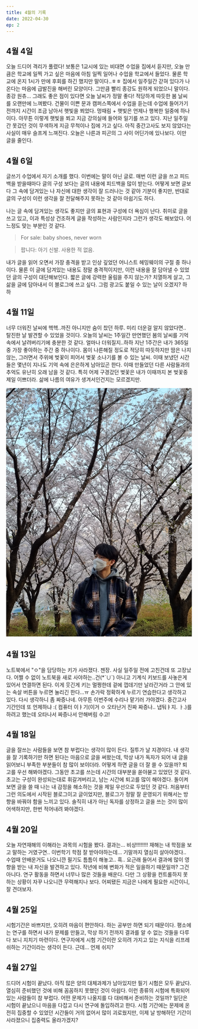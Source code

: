 ```yaml
---
title: 4월의 기록
date: 2022-04-30
ep: 2
---
```


## 4월 4일
오늘 드디어 격리가 풀렸다! 보통은 1교시에 있는 비대면 수업을 집에서 듣지만, 오늘 만큼은 학교에 일찍 가고 싶은 마음에 아침 일찍 일어나 수업을 학교에서 들었다. 물론 학교에 온지 1시가 만에 후회를 하긴 했지만 말이다..ㅎㅎ 집에서 일주일간 갇혀 있다가 나온다는 마음에 급발진을 해버린 모양이다. 그만큼 빨리 종강도 원하게 되었으니 말이다. 종강 원츄...
그래도 좋은 점이 있다면 오늘 날씨가 정말 좋다! 적당하게 따듯한 봄 날씨를 오랜만에 느껴봤다. 건물이 이쁜 문과 캠퍼스쪽에서 수업을 듣는데 수업에 들어가기 전까지 시간이 조금 남아서 햇빛을 쬐었다. 멍때림 + 햇빛은 언제나 행복한 일중에 하나이다. 아무튼 이렇게 햇빛을 쬐고 지금 강의실에 들어와 일기를 쓰고 있다. 지난 일주일간 못갔던 것이 무색하게 지금 무척이나 집에 가고 싶다. 아직 중간고사도 보지 않았다는 사실이 매우 슬프게 느껴진다.
오늘은 나른과 피곤의 그 사이 어딘가에 있나보다. 이만 글을 줄인다.

## 4월 6일
글쓰기 수업에서 자기 소개를 했다. 이번에는 말이 아닌 글로. 매번 이런 글을 쓰고 피드백을 받을때마다 글의 구성 보다는 글의 내용에 피드백을 많이 받는다. 어떻게 보면 글보다 그 속에 담겨있는 나 자신에 대한 생각이 잘 드러나는 것 같아 기분이 좋지만, 반대로 글의 구성이 이런 생각을 잘 전달해주지 못하는 것 같아 아쉽기도 하다.

나는 글 속에 담겨있는 생각도 좋지만 글의 표현과 구성에 더 욕심이 난다. 취미로 글을 쓰고 있고, 이과 특성상 건조하게 글을 작성하는 사람인지라 그런가 생각도 해보았다. 어느정도 맞는 부분인 것 같다.

> For sale: baby shoes, never worn

> 팝니다: 아기 신발. 사용한 적 없음.

내가 글을 읽어 오면서 가장 충격을 받고 인상 깊었던 어니스트 헤밍웨이의 구절 중 하나이다. 물론 이 글에 담겨있는 내용도 정말 충격적이지만, 이런 내용을 잘 담아낼 수 있었던 글의 구성이 대단해보인다. 짧은 글에 강력한 울림을 주지 않는가? 치열하게 살고, 그 삶을 글에 담아내서 이 블로그에 쓰고 싶다. 그럼 광고도 붙일 수 있는 날이 오겠지? 하하


## 4월 11일
너무 더워진 날씨에 헥헥..까진 아니지만 숨이 찼던 하루. 미리 더운걸 알지 않았다면.. 탈진한 날 발견할 수 있었을 것이다. 오늘의 날씨는 1주일간 만연했던 봄의 날씨를 기억 속에서 날려버리기에 충분한 것 같다. 얼마나 더워질지..하하 지난 1주간은 내가 365일 중 가장 좋아하는 주간 중 하나이다. 몸이 나른해질 정도로 적당히 따듯하지만 땀은 나지 않는, 그러면서 주위에 벚꽃이 피어서 벚꽃 소나기를 볼 수 있는 날씨. 이때 보냈던 시간들은 몇년이 지나도 기억 속에 은은하게 남아있곤 한다. 이때 만들었던 다른 사람들과의 추억도 유난히 오래 남을 것 같다.
특히 어제 구경갔던 벚꽃은 내가 이때까지 본 벚꽃중 제일 이쁘더라. 삶에 나름의 여유가 생겨서인건지는 모르겠지만.

![나름 인생 사진이라 생각한다](2-1.jpg)

## 4월 13일

노트북에서 "ㅇ"을 담당하는 키가 사라졌다. 젠장. 사실 일주일 전에 고친건데 또 고장났다. 어쩔 수 없이 노트북을 새로 사야하는..건(*´∪`) 아니고 기계식 키보드를 사놓은게 있어서 연결하면 된다. 
이게 웃긴게 키는 멀쩡한데 겉에 껍데기만 날라간거라 그 안에 있는 속살 버튼을 누르면 눌리긴 한다...ㅠ 손가락 정확하게 누르기 연습한다고 생각하고 있다. 다시 생각하니 좀 짜증나네.
아무튼 이번주에 수리나 맡기러 가야겠다. 중간고사 기간인데 또 언제하냐 :(
컴퓨터 이ㅑ기(이거 ㅇ 오타난거 진짜 짜증나.. 냅둬ㅑ지. ㅏ.)를 하려고 했는데 오타나서 짜증나서 안해버림 수고!


## 4월 18일
글을 잘쓰는 사람들을 보면 참 부럽다는 생각이 많이 든다. 질투가 날 지경이다. 내 생각을 잘 기록하기만 하면 된다는 마음으로 글을 써왔는데, 막상 내가 독자가 되어 내 글을 읽어보니 부족한 부분들이 참 많이 보이더라. 어떻게 하면 글을 더 잘 쓸 수 있을까? 퇴고를 우선 해봐야겠다. 그동안 초고를 쓰는데 시간의 대부분을 쏟아붇고 있었던 것 같다. 초고는 구성이 완성되는대로 휘갈겨버리고, 남는 시간에 퇴고를 많이 해야겠다.
돌이켜보면 글을 쓸 때 나는 내 감정을 해소하는 것을 제일 우선으로 두었던 것 같다. 처음부터 그런 의도에서 시작된 블로그이고 글이었지만, 블로그가 정말 잘 운영되기 위해서는 방향을 바꿔야 함을 느끼고 있다. 솔직히 내가 아닌 독자를 상정하고 글을 쓰는 것이 많이 어색하지만, 한번 적어내려 봐야겠다.

## 4월 20일
오늘 자연재해의 이해라는 과목의 시험을 봤다. 결과는... 비상!!!!!!!! 재해는 내 학점을 보고 말하는 거였구연.. 이번학기 학점 잘 받아야하는데... 기말까지 열심히 살아야겠다.. 수업때 안배운거도 나오니깐 필기도 틈틈이 해놓고.. 흑..
요근래 들어서 결과에 많이 영향을 받는 내 자신을 발견하고 있다. 작년에 비해 변화가 적은 일을하기 때문일까? 그건 아니다. 연구 활동을 하면서 너무나 많은 것들을 배운다. 다만 그 상황을 컨트롤하지 못하는 상황이 자꾸 나오니깐 무력해지나 보다.
어찌됐든 지금은 나에게 필요한 시간이니, 잘 견뎌보자.

## 4월 25일
시험기간은 바쁘지만, 오히려 마음이 편안하다. 하는 공부만 하면 되기 때문이다. 평소에는 연구를 하면서 내가 문제를 만들고, 막상 하기 전까지 결과를 알 수 없는 것들을 다루다 보니 지치기 마련이다. 연구자에게 시험 기간이란 오히려 가지고 있는 지식을 리프레쉬하는 기간이라는 생각이 든다. 근데... 언제 쉬지?

## 4월 27일
드디어 시험이 끝났다. 아직 많은 양의 대체과제가 남아있지만 필기 시험은 모두 끝났다. 열심히 준비했던 것에 비해 꼼꼼하지 못했던 것이 아쉽다. 이런 종류의 시험에 특화되어 있는 사람들이 참 부럽다. 어떤 문제가 나올지를 다 대비해서 준비하는 것일까? 일단은 시험이 끝났으니 마음을 다잡고 다시 연구에 돌입하려고 한다. 시험 기간에는 문제에 온전히 집중할 수 있었던 시간들이 거의 없어서 많이 괴로웠지만, 이제 날 방해하던 기간이 사라졌으니 집중력도 올라가겠지?
